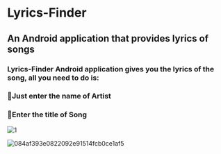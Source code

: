 # Lyrics-Finder
## An Android application that provides lyrics of songs

### Lyrics-Finder Android application gives you the lyrics of the song, all you need to do is:
### 🔰Just enter the name of Artist
### 🔰Enter the title of Song

![1](https://user-images.githubusercontent.com/44981613/89106378-ffa4a180-d446-11ea-8600-e43c09360efb.jpg)

![084af393e0822092e91514fcb0ce1af5](https://user-images.githubusercontent.com/44981613/89106691-8fe3e600-d449-11ea-8e10-8412daf67e43.jpg)

